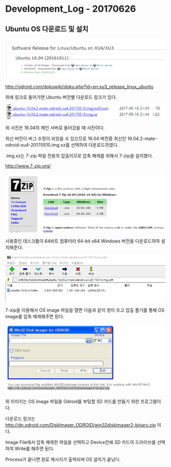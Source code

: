 # Development_Log - 20170626


Ubuntu OS 다운로드 및 설치
-------------------------------

![20170626-Ubuntu](Picture/20170626-Ubuntu.png)

<http://odroid.com/dokuwiki/doku.php?id=en:xu3_release_linux_ubuntu>

위에 링크로 들어가면 Ubuntu 버전별 다운로드 링크가 있다.



![20170626-UbuntuLink](Picture/20170626-UbuntuLink.png)

위 사진은 16.04의 메인 서버로 들어갔을 때 사진이다. 

최신 버전이 버그 수정이 되었을 수 있으므로 16.04 버전중 최신인 16.04.2-mate-odroid-xu4-20170510.img.xz를 선택하여 다운로드하였다.

.img.xz는 7-zip 파일 전용의 압출이므로 압축 해제를 위해서 7-zip을 설치했다.

http://www.7-zip.org/

![20170626-7zip](Picture/20170626-7zip.png)



사용중인 데스크톱이 64비트 컴퓨터라 64-bit x64 Windows 버전을 다운로드하여 설치해준다.

![20170626-unzipos](Picture/20170626-unzipos.png)



7-zip을 이용해서 OS image 파일을 열면 다음과 같이 창이 뜨고 압출 풀기를 통해 OS image를 압축 해제해주면 된다.



![20170626-Win32disk](Picture/20170626-Win32disk.png)

위 이미지는 OS image 파일을 Odroid를 부팅할 SD 카드를 만들기 위한 프로그램이다.

다운로드 링크는 http://dn.odroid.com/DiskImager_ODROID/win32diskimager2-binary.zip 이다.

Image File에서 압축 해제한 파일을 선택하고 Device칸에 SD 카드의 드라이브를 선택하여 Write를 해주면 된다.

Process가 끝나면 완료 메시지가 출력되며 OS 설치가 끝났다. 